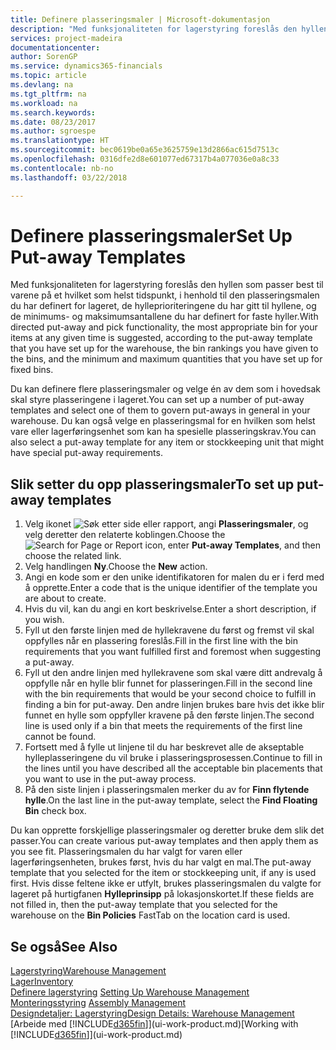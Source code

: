 ```yaml
---
title: Definere plasseringsmaler | Microsoft-dokumentasjon
description: "Med funksjonaliteten for lagerstyring foreslås den hyllen som passer best til varene på et hvilket som helst tidspunkt, i henhold til den plasseringsmalen du har definert for lageret, de hylleprioriteringene du har gitt til hyllene, og de minimums- og maksimumsantallene du har definert for faste hyller."
services: project-madeira
documentationcenter: 
author: SorenGP
ms.service: dynamics365-financials
ms.topic: article
ms.devlang: na
ms.tgt_pltfrm: na
ms.workload: na
ms.search.keywords: 
ms.date: 08/23/2017
ms.author: sgroespe
ms.translationtype: HT
ms.sourcegitcommit: bec0619be0a65e3625759e13d2866ac615d7513c
ms.openlocfilehash: 0316dfe2d8e601077ed67317b4a077036e0a8c33
ms.contentlocale: nb-no
ms.lasthandoff: 03/22/2018

---
```

# <a name="set-up-put-away-templates"></a><span data-ttu-id="ed083-103">Definere plasseringsmaler</span><span class="sxs-lookup"><span data-stu-id="ed083-103">Set Up Put-away Templates</span></span>
<span data-ttu-id="ed083-104">Med funksjonaliteten for lagerstyring foreslås den hyllen som passer best til varene på et hvilket som helst tidspunkt, i henhold til den plasseringsmalen du har definert for lageret, de hylleprioriteringene du har gitt til hyllene, og de minimums- og maksimumsantallene du har definert for faste hyller.</span><span class="sxs-lookup"><span data-stu-id="ed083-104">With directed put-away and pick functionality, the most appropriate bin for your items at any given time is suggested, according to the put-away template that you have set up for the warehouse, the bin rankings you have given to the bins, and the minimum and maximum quantities that you have set up for fixed bins.</span></span>  

<span data-ttu-id="ed083-105">Du kan definere flere plasseringsmaler og velge én av dem som i hovedsak skal styre plasseringene i lageret.</span><span class="sxs-lookup"><span data-stu-id="ed083-105">You can set up a number of put-away templates and select one of them to govern put-aways in general in your warehouse.</span></span> <span data-ttu-id="ed083-106">Du kan også velge en plasseringsmal for en hvilken som helst vare eller lagerføringsenhet som kan ha spesielle plasseringskrav.</span><span class="sxs-lookup"><span data-stu-id="ed083-106">You can also select a put-away template for any item or stockkeeping unit that might have special put-away requirements.</span></span>  

## <a name="to-set-up-put-away-templates"></a><span data-ttu-id="ed083-107">Slik setter du opp plasseringsmaler</span><span class="sxs-lookup"><span data-stu-id="ed083-107">To set up put-away templates</span></span>  
1.  <span data-ttu-id="ed083-108">Velg ikonet ![Søk etter side eller rapport](media/ui-search/search_small.png "Søk etter side eller rapport"), angi **Plasseringsmaler**, og velg deretter den relaterte koblingen.</span><span class="sxs-lookup"><span data-stu-id="ed083-108">Choose the ![Search for Page or Report](media/ui-search/search_small.png "Search for Page or Report icon") icon, enter **Put-away Templates**, and then choose the related link.</span></span>  
2.  <span data-ttu-id="ed083-109">Velg handlingen **Ny**.</span><span class="sxs-lookup"><span data-stu-id="ed083-109">Choose the **New** action.</span></span>  
3.  <span data-ttu-id="ed083-110">Angi en kode som er den unike identifikatoren for malen du er i ferd med å opprette.</span><span class="sxs-lookup"><span data-stu-id="ed083-110">Enter a code that is the unique identifier of the template you are about to create.</span></span>  
4.  <span data-ttu-id="ed083-111">Hvis du vil, kan du angi en kort beskrivelse.</span><span class="sxs-lookup"><span data-stu-id="ed083-111">Enter a short description, if you wish.</span></span>  
5.  <span data-ttu-id="ed083-112">Fyll ut den første linjen med de hyllekravene du først og fremst vil skal oppfylles når en plassering foreslås.</span><span class="sxs-lookup"><span data-stu-id="ed083-112">Fill in the first line with the bin requirements that you want fulfilled first and foremost when suggesting a put-away.</span></span>  
6.  <span data-ttu-id="ed083-113">Fyll ut den andre linjen med hyllekravene som skal være ditt andrevalg å oppfylle når en hylle blir funnet for plasseringen.</span><span class="sxs-lookup"><span data-stu-id="ed083-113">Fill in the second line with the bin requirements that would be your second choice to fulfill in finding a bin for put-away.</span></span> <span data-ttu-id="ed083-114">Den andre linjen brukes bare hvis det ikke blir funnet en hylle som oppfyller kravene på den første linjen.</span><span class="sxs-lookup"><span data-stu-id="ed083-114">The second line is used only if a bin that meets the requirements of the first line cannot be found.</span></span>  
7.  <span data-ttu-id="ed083-115">Fortsett med å fylle ut linjene til du har beskrevet alle de akseptable hylleplasseringene du vil bruke i plasseringsprosessen.</span><span class="sxs-lookup"><span data-stu-id="ed083-115">Continue to fill in the lines until you have described all the acceptable bin placements that you want to use in the put-away process.</span></span>  
8.  <span data-ttu-id="ed083-116">På den siste linjen i plasseringsmalen merker du av for **Finn flytende hylle**.</span><span class="sxs-lookup"><span data-stu-id="ed083-116">On the last line in the put-away template, select the **Find Floating Bin** check box.</span></span>  

<span data-ttu-id="ed083-117">Du kan opprette forskjellige plasseringsmaler og deretter bruke dem slik det passer.</span><span class="sxs-lookup"><span data-stu-id="ed083-117">You can create various put-away templates and then apply them as you see fit.</span></span> <span data-ttu-id="ed083-118">Plasseringsmalen du har valgt for varen eller lagerføringsenheten, brukes først, hvis du har valgt en mal.</span><span class="sxs-lookup"><span data-stu-id="ed083-118">The put-away template that you selected for the item or stockkeeping unit, if any is used first.</span></span> <span data-ttu-id="ed083-119">Hvis disse feltene ikke er utfylt, brukes plasseringsmalen du valgte for lageret på hurtigfanen **Hylleprinsipp** på lokasjonskortet.</span><span class="sxs-lookup"><span data-stu-id="ed083-119">If these fields are not filled in, then the put-away template that you selected for the warehouse on the **Bin Policies** FastTab on the location card is used.</span></span>  

## <a name="see-also"></a><span data-ttu-id="ed083-120">Se også</span><span class="sxs-lookup"><span data-stu-id="ed083-120">See Also</span></span>  
[<span data-ttu-id="ed083-121">Lagerstyring</span><span class="sxs-lookup"><span data-stu-id="ed083-121">Warehouse Management</span></span>](warehouse-manage-warehouse.md)  
[<span data-ttu-id="ed083-122">Lager</span><span class="sxs-lookup"><span data-stu-id="ed083-122">Inventory</span></span>](inventory-manage-inventory.md)  
<span data-ttu-id="ed083-123">[Definere lagerstyring](warehouse-setup-warehouse.md)   </span><span class="sxs-lookup"><span data-stu-id="ed083-123">[Setting Up Warehouse Management](warehouse-setup-warehouse.md)   </span></span>  
<span data-ttu-id="ed083-124">[Monteringsstyring](assembly-assemble-items.md)  </span><span class="sxs-lookup"><span data-stu-id="ed083-124">[Assembly Management](assembly-assemble-items.md)  </span></span>  
[<span data-ttu-id="ed083-125">Designdetaljer: Lagerstyring</span><span class="sxs-lookup"><span data-stu-id="ed083-125">Design Details: Warehouse Management</span></span>](design-details-warehouse-management.md)  
<span data-ttu-id="ed083-126">[Arbeide med [!INCLUDE[d365fin](includes/d365fin_md.md)]](ui-work-product.md)</span><span class="sxs-lookup"><span data-stu-id="ed083-126">[Working with [!INCLUDE[d365fin](includes/d365fin_md.md)]](ui-work-product.md)</span></span>

